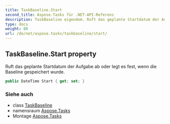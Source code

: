 ```yaml
---
title: TaskBaseline.Start
second_title: Aspose.Tasks für .NET-API-Referenz
description: TaskBaseline eigendom. Ruft das geplante Startdatum der Aufgabe ab oder legt es fest wenn die Baseline gespeichert wurde.
type: docs
weight: 80
url: /de/net/aspose.tasks/taskbaseline/start/
---
```

## TaskBaseline.Start property

Ruft das geplante Startdatum der Aufgabe ab oder legt es fest, wenn die Baseline gespeichert wurde.

```csharp
public DateTime Start { get; set; }
```

### Siehe auch

* class [TaskBaseline](../)
* namensraum [Aspose.Tasks](../../taskbaseline/)
* Montage [Aspose.Tasks](../../../)


